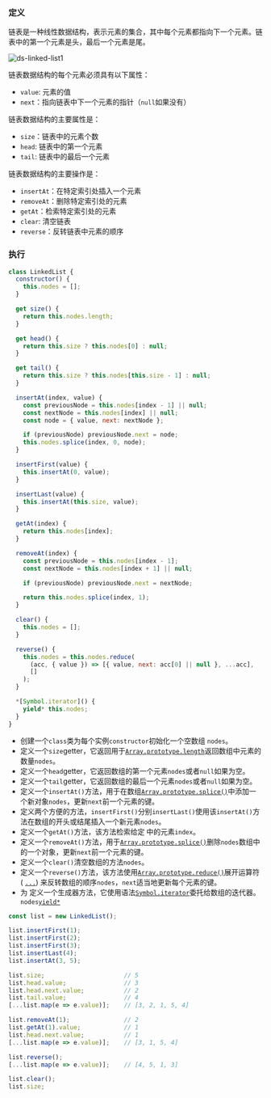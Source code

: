 ### 定义

链表是一种线性数据结构，表示元素的集合，其中每个元素都指向下一个元素。链表中的第一个元素是头，最后一个元素是尾。

![ds-linked-list1](/Users/songyao/Desktop/songyao/fe-nanjiu/images/0319/ds-linked-list1.png)

链表数据结构的每个元素必须具有以下属性：

- `value`: 元素的值
- `next`：指向链表中下一个元素的指针（`null`如果没有）

链表数据结构的主要属性是：

- `size`：链表中的元素个数
- `head`: 链表中的第一个元素
- `tail`: 链表中的最后一个元素

链表数据结构的主要操作是：

- `insertAt`：在特定索引处插入一个元素
- `removeAt`：删除特定索引处的元素
- `getAt`：检索特定索引处的元素
- `clear`: 清空链表
- `reverse`：反转链表中元素的顺序

### 执行

```js
class LinkedList {
  constructor() {
    this.nodes = [];
  }

  get size() {
    return this.nodes.length;
  }

  get head() {
    return this.size ? this.nodes[0] : null;
  }

  get tail() {
    return this.size ? this.nodes[this.size - 1] : null;
  }

  insertAt(index, value) {
    const previousNode = this.nodes[index - 1] || null;
    const nextNode = this.nodes[index] || null;
    const node = { value, next: nextNode };

    if (previousNode) previousNode.next = node;
    this.nodes.splice(index, 0, node);
  }

  insertFirst(value) {
    this.insertAt(0, value);
  }

  insertLast(value) {
    this.insertAt(this.size, value);
  }

  getAt(index) {
    return this.nodes[index];
  }

  removeAt(index) {
    const previousNode = this.nodes[index - 1];
    const nextNode = this.nodes[index + 1] || null;

    if (previousNode) previousNode.next = nextNode;

    return this.nodes.splice(index, 1);
  }

  clear() {
    this.nodes = [];
  }

  reverse() {
    this.nodes = this.nodes.reduce(
      (acc, { value }) => [{ value, next: acc[0] || null }, ...acc],
      []
    );
  }

  *[Symbol.iterator]() {
    yield* this.nodes;
  }
}
```

- 创建一个`class`类为每个实例`constructor`初始化一个空数组 `nodes`。
- 定义一个`size`getter，它返回用于[`Array.prototype.length`](https://developer.mozilla.org/en-US/docs/Web/JavaScript/Reference/Global_Objects/Array/length)返回数组中元素的数量`nodes`。
- 定义一个`head`getter，它返回数组的第一个元素`nodes`或者`null`如果为空。
- 定义一个`tail`getter，它返回数组的最后一个元素`nodes`或者`null`如果为空。
- 定义一个`insertAt()`方法，用于在数组[`Array.prototype.splice()`](https://developer.mozilla.org/en-US/docs/Web/JavaScript/Reference/Global_Objects/Array/splice)中添加一个新对象`nodes`，更新`next`前一个元素的键。
- 定义两个方便的方法，`insertFirst()`分别`insertLast()`使用该`insertAt()`方法在数组的开头或结尾插入一个新元素`nodes`。
- 定义一个`getAt()`方法，该方法检索给定 中的元素`index`。
- 定义一个`removeAt()`方法，用于[`Array.prototype.splice()`](https://developer.mozilla.org/en-US/docs/Web/JavaScript/Reference/Global_Objects/Array/splice)删除`nodes`数组中的一个对象，更新`next`前一个元素的键。
- 定义一个`clear()`清空数组的方法`nodes`。
- 定义一个`reverse()`方法，该方法使用[`Array.prototype.reduce()`](https://developer.mozilla.org/en-US/docs/Web/JavaScript/Reference/Global_Objects/Array/reduce)展开运算符 ( [`...`](https://developer.mozilla.org/en-US/docs/Web/JavaScript/Reference/Operators/Spread_syntax)) 来反转数组的顺序`nodes`，`next`适当地更新每个元素的键。
- 为 定义一个生成器方法，它使用语法[`Symbol.iterator`](https://developer.mozilla.org/en-US/docs/Web/JavaScript/Reference/Global_Objects/Symbol/iterator)委托给数组的迭代器。`nodes`[`yield*`](https://developer.mozilla.org/en-US/docs/Web/JavaScript/Reference/Operators/yield*)

```js
const list = new LinkedList();

list.insertFirst(1);
list.insertFirst(2);
list.insertFirst(3);
list.insertLast(4);
list.insertAt(3, 5);

list.size;                      // 5
list.head.value;                // 3
list.head.next.value;           // 2
list.tail.value;                // 4
[...list.map(e => e.value)];    // [3, 2, 1, 5, 4]

list.removeAt(1);               // 2
list.getAt(1).value;            // 1
list.head.next.value;           // 1
[...list.map(e => e.value)];    // [3, 1, 5, 4]

list.reverse();
[...list.map(e => e.value)];    // [4, 5, 1, 3]

list.clear();
list.size;  
```